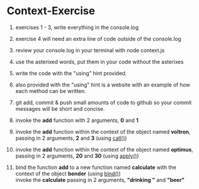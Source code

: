 Context-Exercise
================


1. exercises 1 - 3, write everything in the console.log
2. exercise 4 will need an extra line of code outside of the console.log 
3. review your console.log in your terminal with node context.js
4. use the asterixed words, put them in your code without the asterixes
5. write the code with the "using" hint provided.
6. also provided with the "using" hint is a website with an example of how each method can be written.
7. git add, commit & push small amounts of code to github so your commit messages will be short and concise.




1. invoke the **add** function with 2 arguments, **0** and **1**
2. invoke the **add** function within the context of the object named **voltron**, passing in 2 arguments, **2** and **3** (using [call()](https://developer.mozilla.org/en-US/docs/Web/JavaScript/Reference/Global_Objects/Function/call))
3. invoke the **add** function within the context of the object named **optimus**, passing in 2 arguments, **20** and **30** (using [apply()](https://developer.mozilla.org/en-US/docs/Web/JavaScript/Reference/Global_Objects/Function/apply))
4. bind the function **add** to a new function named **calculate** with the context of the object **bender** (using [bind()](https://developer.mozilla.org/en-US/docs/Web/JavaScript/Reference/Global_Objects/Function/bind))  
  invoke the **calculate** passing in 2 arguments, **"drinking "** and **"beer"**